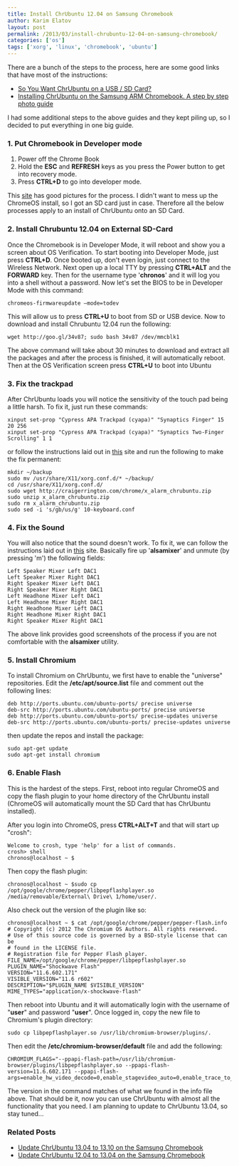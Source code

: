 ```yaml
---
title: Install ChrUbuntu 12.04 on Samsung Chromebook
author: Karim Elatov
layout: post
permalink: /2013/03/install-chrubuntu-12-04-on-samsung-chromebook/
categories: ['os']
tags: ['xorg', 'linux', 'chromebook', 'ubuntu']
---
```


There are a bunch of the steps to the process, here are some good links that have most of the instructions:

*   [So You Want ChrUbuntu on a USB / SD Card?](http://chromeos-cr48.blogspot.com/2012/12/so-you-want-chrubuntu-on-external-drive.html)
*   [Installing ChrUbuntu on the Samsung ARM Chromebook. A step by step photo guide](http://www.amirkurtovic.com/blog/installing-chrubuntu-on-the-samsung-arm-chromebook-a-step-by-step-photo-guide/)

I had some additional steps to the above guides and they kept piling up, so I decided to put everything in one big guide.

### 1. Put Chromebook in Developer mode

1.  Power off the Chrome Book
2.  Hold the **ESC** and **REFRESH** keys as you press the Power button to get into recovery mode.
3.  Press **CTRL+D** to go into developer mode.

This [site](http://www.amirkurtovic.com/blog/installing-chrubuntu-on-the-samsung-arm-chromebook-a-step-by-step-photo-guide/) has good pictures for the process. I didn't want to mess up the ChromeOS install, so I got an SD card just in case. Therefore all the below processes apply to an install of ChrUbuntu onto an SD Card.

### 2. Install Chrubuntu 12.04 on External SD-Card

Once the Chromebook is in Developer Mode, it will reboot and show you a screen about OS Verification. To start booting into Developer Mode, just press **CTRL+D**. Once booted up, don't even login, just connect to the Wireless Network. Next open up a local TTY by pressing **CTRL+ALT** and the **FORWARD** key. Then for the username type '**chronos**' and it will log you into a shell without a password. Now let's set the BIOS to be in Developer Mode with this command:

    chromeos-firmwareupdate –mode=todev


This will allow us to press **CTRL+U** to boot from SD or USB device. Now to download and install Chrubuntu 12.04 run the following:

    wget http://goo.gl/34v87; sudo bash 34v87 /dev/mmcblk1


The above command will take about 30 minutes to download and extract all the packages and after the process is finished, it will automatically reboot. Then at the OS Verification screen press **CTRL+U** to boot into Ubuntu

### 3. Fix the trackpad

After ChrUbuntu loads you will notice the sensitivity of the touch pad being a little harsh. To fix it, just run these commands:

    xinput set-prop "Cypress APA Trackpad (cyapa)" "Synaptics Finger" 15 20 256
    xinput set-prop "Cypress APA Trackpad (cyapa)" "Synaptics Two-Finger Scrolling" 1 1


or follow the instructions laid out in [this](https://github.com/jbdatko/chrubuntu_trackpad) site and run the following to make the fix permanent:

    mkdir ~/backup
    sudo mv /usr/share/X11/xorg.conf.d/* ~/backup/
    cd /usr/share/X11/xorg.conf.d/
    sudo wget http://craigerrington.com/chrome/x_alarm_chrubuntu.zip
    sudo unzip x_alarm_chrubuntu.zip
    sudo rm x_alarm_chrubuntu.zip
    sudo sed -i 's/gb/us/g' 10-keyboard.conf


### 4. Fix the Sound

You will also notice that the sound doesn't work. To fix it, we can follow the instructions laid out in [this](http://memo4ge15h1.blogspot.com/2014/10/enable-audio-on-arch-linux.html) site. Basically fire up '**alsamixer**' and unmute (by pressing 'm') the following fields:

    Left Speaker Mixer Left DAC1
    Left Speaker Mixer Right DAC1
    Right Speaker Mixer Left DAC1
    Right Speaker Mixer Right DAC1
    Left Headhone Mixer Left DAC1
    Left Headhone Mixer Right DAC1
    Right Headhone Mixer Left DAC1
    Right Headhone Mixer Right DAC1
    Right Speaker Mixer Right DAC1


The above link provides good screenshots of the process if you are not comfortable with the **alsamixer** utility.

### 5. Install Chromium

To install Chromium on ChrUbuntu, we first have to enable the "universe" repositories. Edit the **/etc/apt/source.list** file and comment out the following lines:

    deb http://ports.ubuntu.com/ubuntu-ports/ precise universe
    deb-src http://ports.ubuntu.com/ubuntu-ports/ precise universe
    deb http://ports.ubuntu.com/ubuntu-ports/ precise-updates universe
    deb-src http://ports.ubuntu.com/ubuntu-ports/ precise-updates universe


then update the repos and install the package:

    sudo apt-get update
    sudo apt-get install chromium


### 6. Enable Flash

This is the hardest of the steps. First, reboot into regular ChromeOS and copy the flash plugin to your home directory of the ChrUbuntu install (ChromeOS will automatically mount the SD Card that has ChrUbuntu installed).

After you login into ChromeOS, press **CTRL+ALT+T** and that will start up "crosh":

    Welcome to crosh, type 'help' for a list of commands.
    crosh> shell
    chronos@localhost ~ $


Then copy the flash plugin:

    chronos@localhost ~ $sudo cp /opt/google/chrome/pepper/libpepflashplayer.so /media/removable/External\ Drive\ 1/home/user/.


Also check out the version of the plugin like so:

    chronos@localhost ~ $ cat /opt/google/chrome/pepper/pepper-flash.info
    # Copyright (c) 2012 The Chromium OS Authors. All rights reserved.
    # Use of this source code is governed by a BSD-style license that can be
    # found in the LICENSE file.
    # Registration file for Pepper Flash player.
    FILE_NAME=/opt/google/chrome/pepper/libpepflashplayer.so
    PLUGIN_NAME="Shockwave Flash"
    VERSION="11.6.602.171"
    VISIBLE_VERSION="11.6 r602"
    DESCRIPTION="$PLUGIN_NAME $VISIBLE_VERSION"
    MIME_TYPES="application/x-shockwave-flash"


Then reboot into Ubuntu and it will automatically login with the username of "**user**" and password "**user**". Once logged in, copy the new file to Chromium's plugin directory:

    sudo cp libpepflashplayer.so /usr/lib/chromium-browser/plugins/.


Then edit the **/etc/chromium-browser/default** file and add the following:

    CHROMIUM_FLAGS="--ppapi-flash-path=/usr/lib/chromium-browser/plugins/libpepflashplayer.so --ppapi-flash-version=11.6.602.171 --ppapi-flash-args=enable_hw_video_decode=0,enable_stagevideo_auto=0,enable_trace_to_console=0"


The version in the command matches of what we found in the info file above. That should be it, now you can use ChrUbuntu with almost all the functionality that you need. I am planning to update to ChrUbuntu 13.04, so stay tuned...

### Related Posts

- [Update ChrUbuntu 13.04 to 13.10 on the Samsung Chromebook](/2013/11/update-chrubuntu-13-04-13-10-samsung-chromebook/)
- [Update ChrUbuntu 12.04 to 13.04 on the Samsung Chromebook](/2013/03/update-chrubuntu-12-04-to-13-04-on-the-samsung-chromebook/)

